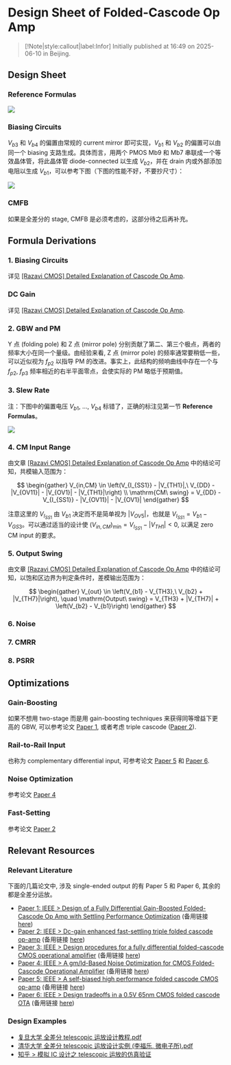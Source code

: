 # Design Sheet of Folded-Cascode Op Amp

> [!Note|style:callout|label:Infor]
> Initially published at 16:49 on 2025-06-10 in Beijing.


## Design Sheet

### Reference Formulas 

<!-- <div class="center"><img src="https://imagebank-0.oss-cn-beijing.aliyuncs.com/VS-PicGo/2025-06-10-17-28-23_Design Sheet of Folded-Cascode Op Amp.png"/></div> f_p1 错写呈 f_p2, 已在下一张改正-->
<div class="center"><img src="https://imagebank-0.oss-cn-beijing.aliyuncs.com/VS-PicGo/2025-06-10-17-31-39_Design Sheet of Folded-Cascode Op Amp.png"/></div>

### Biasing Circuits

$V_{b3}$ 和 $V_{b4}$ 的偏置由常规的 current mirror 即可实现，$V_{b1}$ 和 $V_{b2}$ 的偏置可以由同一个 biasing 支路生成。具体而言，用两个 PMOS Mb9 和 Mb7 串联成一个等效晶体管，将此晶体管 diode-connected 以生成 $V_{b2}$，并在 drain 内或外部添加电阻以生成 $V_{b1}$，可以参考下图（下图的性能不好，不要抄尺寸）：


<div class="center"><img src="https://imagebank-0.oss-cn-beijing.aliyuncs.com/VS-PicGo/2025-06-10-18-18-57_Design of Folded-Cascode using Gm-Id Method in Cadence Virtuoso.png"/></div>

### CMFB 

如果是全差分的 stage, CMFB 是必须考虑的，这部分待之后再补充。

## Formula Derivations

### 1. Biasing Circuits

详见 [[Razavi CMOS] Detailed Explanation of Cascode Op Amp](<../Electronics/Electronics/[Razavi CMOS] Detailed Explanation of Cascode Op Amp.md>).

### DC Gain

详见 [[Razavi CMOS] Detailed Explanation of Cascode Op Amp](<../Electronics/Electronics/[Razavi CMOS] Detailed Explanation of Cascode Op Amp.md>).

### 2. GBW and PM

Y 点 (folding pole) 和 Z 点 (mirror pole) 分别贡献了第二、第三个极点，两者的频率大小在同一个量级。由经验来看, Z 点 (mirror pole) 的频率通常要稍低一些，可以近似视为 $f_{p2}$ 以指导 PM 的改进。事实上，此结构的频响曲线中存在一个与 $f_{p2}$, $f_{p3}$ 频率相近的右半平面零点，会使实际的 PM 略低于预期值。

### 3. Slew Rate 

注：下图中的偏置电压 $V_{b1},\ ...,\ V_{b4}$ 标错了，正确的标注见第一节 **Reference Formulas**。
<div class="center"><img src="https://imagebank-0.oss-cn-beijing.aliyuncs.com/VS-PicGo/2025-06-10-17-36-13_Design Sheet of Folded-Cascode Op Amp.png"/></div>

### 4. CM Input Range

由文章 [[Razavi CMOS] Detailed Explanation of Cascode Op Amp](<../Electronics/Electronics/[Razavi CMOS] Detailed Explanation of Cascode Op Amp.md>) 中的结论可知，共模输入范围为：

$$
\begin{gather}
V_{in,CM} \in \left(V_{I_{SS1}} - |V_{TH1}|,\ V_{DD} - |V_{OV11}| - |V_{OV1}| - |V_{TH1}|\right) \\
\mathrm{CM\ swing} = V_{DD} - V_{I_{SS1}} - |V_{OV11}| - |V_{OV1}|
\end{gather}
$$

注意这里的 $V_{I_{SS1}}$ 由 $V_{b1}$ 决定而不是简单视为 $|V_{OV5}|$，也就是 $V_{I_{SS1}} = V_{b1} - V_{GS3}$。可以通过适当的设计使 $(V_{in,CM})_{\min} = V_{I_{SS1}} - |V_{TH1}| < 0$, 以满足 zero CM input 的要求。

### 5. Output Swing

由文章 [[Razavi CMOS] Detailed Explanation of Cascode Op Amp](<../Electronics/Electronics/[Razavi CMOS] Detailed Explanation of Cascode Op Amp.md>) 中的结论可知，以饱和区边界为判定条件时，差模输出范围为：

$$
\begin{gather}
V_{out} \in \left(V_{b1} - V_{TH3},\ V_{b2} + |V_{TH7}|\right), \quad \mathrm{Output\ swing} = V_{TH3} + |V_{TH7}| + \left(V_{b2} - V_{b1}\right)
\end{gather}
$$

### 6. Noise

### 7. CMRR 

### 8. PSRR 

## Optimizations

### Gain-Boosting

如果不想用 two-stage 而是用 gain-boosting techniques 来获得同等增益下更高的 GBW, 可以参考论文 [Paper 1](https://ieeexplore.ieee.org/stamp/stamp.jsp?tp=&arnumber=1635302), 或者考虑 triple cascode ([Paper 2](https://ieeexplore.ieee.org/stamp/stamp.jsp?tp=&arnumber=6225750)).

### Rail-to-Rail Input

也称为 complementary differential input, 可参考论文 [Paper 5](https://ieeexplore.ieee.org/stamp/stamp.jsp?tp=&arnumber=568171) 和 [Paper 6](https://ieeexplore.ieee.org/stamp/stamp.jsp?tp=&arnumber=6584458).

### Noise Optimization

参考论文 [Paper 4](https://ieeexplore.ieee.org/stamp/stamp.jsp?tp=&arnumber=6871356)

### Fast-Setting

参考论文  [Paper 2](https://ieeexplore.ieee.org/stamp/stamp.jsp?tp=&arnumber=6225750)


## Relevant Resources

<!-- - [Paper: Design and analysis of folded cascode operational amplifier using 0.13 µm CMOS technology](https://doi.org/10.1063/1.5142133) (备用链接 [here](https://scispace.com/pdf/design-and-analysis-of-folded-cascode-operational-amplifier-4wesrtx9gg.pdf#:~:text=This%20paper%20presents%20the%20design%20of%20a%20folded,CMOS%20technology%20with%20the%20Mentor%20Graphics%20pyxis%20software.)), 全引为 “Lee Cha Sing, N. Ahmad, M. Mohamad Isa, F. A. S. Musa; Design and analysis of folded cascode operational amplifier using 0.13 µm CMOS technology. AIP Conf. Proc. 8 January 2020; 2203 (1): 020041. https://doi.org/10.1063/1.5142133”
 -->

### Relevant Literature

下面的几篇论文中, 涉及 single-ended output 的有 Paper 5 和 Paper 6, 其余的都是全差分运放。

- [Paper 1: IEEE > Design of a Fully Differential Gain-Boosted Folded-Cascode Op Amp with Settling Performance Optimization](https://ieeexplore.ieee.org/stamp/stamp.jsp?tp=&arnumber=1635302) (备用链接 [here](https://ieeexplore.ieee.org/document/1635302))
- [Paper 2: IEEE > Dc-gain enhanced fast-settling triple folded cascode op-amp](https://ieeexplore.ieee.org/stamp/stamp.jsp?tp=&arnumber=6225750) (备用链接 [here](https://ieeexplore.ieee.org/document/6225750))
- [Paper 3: IEEE > Design procedures for a fully differential folded-cascode CMOS operational amplifier](https://ieeexplore.ieee.org/stamp/stamp.jsp?tp=&arnumber=45013) (备用链接 [here](https://ieeexplore.ieee.org/document/45013))
- [Paper 4: IEEE > A gm/Id-Based Noise Optimization for CMOS Folded-Cascode Operational Amplifier](https://ieeexplore.ieee.org/stamp/stamp.jsp?tp=&arnumber=6871356) (备用链接 [here](https://ieeexplore.ieee.org/document/6871356))
- [Paper 5: IEEE > A self-biased high performance folded cascode CMOS op-amp](https://ieeexplore.ieee.org/stamp/stamp.jsp?tp=&arnumber=568171) (备用链接 [here](https://ieeexplore.ieee.org/document/568171))
- [Paper 6: IEEE > Design tradeoffs in a 0.5V 65nm CMOS folded cascode OTA](https://ieeexplore.ieee.org/stamp/stamp.jsp?tp=&arnumber=6584458) (备用链接 [here](https://ieeexplore.ieee.org/document/6584458))

### Design Examples


- [复旦大学 全差分 telescopic 运放设计教程.pdf](https://www.writebug.com/static/uploads/2025/6/10/69881b7eab050ef46260205483164097.pdf)
- [清华大学 全差分 telescopic 运放设计实例 (李福乐, 微电子所).pdf](https://www.writebug.com/static/uploads/2025/6/10/75c2759b62a6483b9ddece6d23a33e99.pdf)
- [知乎 > 模拟 IC 设计之 telescopic 运放的仿真验证](https://zhuanlan.zhihu.com/p/590837057)